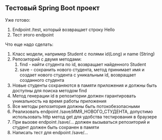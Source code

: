 ## Тестовый Spring Boot проект

Уже готово:
1. Endpoint /test, который возвращает строку Hello
2. Тест этого endpoint

Что еще надо сделать:
1. Класс модели, например Student с полями id(Long) и name (String)
2. Репозиторий с двумя методами:
   1. find - найти студента по id, возвращает найденного Student
   2. save - сохранить нового студента, метод принимает имя и создает нового студента с уникальным id, возвращает созданного студента
3. Новые студенты сохраняются в памяти приложения и должны быть доступны для поиска методом find
4. Метод генерации id в репозитории должен гарантировать уникальность на время работы приложения
5. Все методы репозитория должны быть потокобезопасными
6. Реализовать endpoint /save/ИМЯ_НОВОГО_СТУДЕНТА, допустимо использовать http метод get для удобства тестирования в браузере
7. При вызове endpoint /save/... должен вызываться репозиторий и студент должен быть сохранен в памяти
8. Написать тест для endpoint /save/...

